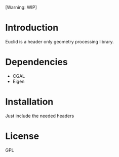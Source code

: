 [Warning: WIP]

# Introduction
Euclid is a header only geometry processing library.

# Dependencies
- CGAL
- Eigen

# Installation
Just include the needed headers

# License
GPL
